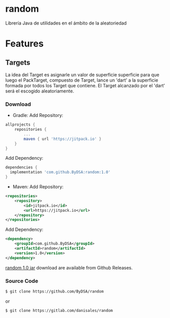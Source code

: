 # random

Librería Java de utilidades en el ámbito de la aleatoriedad

# Features

## Targets

La idea del Target es asignarle un valor de superficie superficie para que luego el PackTarget, compuesto de Target, lance un 'dart' a la superficie formada por todos los Target que contiene. El Target alcanzado por el 'dart' será el escogido aleatoriamente.

### Download
- Gradle:
Add Repository:
```gradle
allprojects {
	repositories {
		...
		maven { url 'https://jitpack.io' }
	}
}
```

Add Dependency:
```gradle
dependencies {
  implementation 'com.github.ByDSA:random:1.0'
}
```

- Maven:
Add Repository:
```xml
<repositories>
	<repository>
		<id>jitpack.io</id>
		<url>https://jitpack.io</url>
	</repository>
</repositories>
```

Add Dependency:
```xml
<dependency>
	<groupId>com.github.ByDSA</groupId>
	<artifactId>random</artifactId>
	<version>1.0</version>
</dependency>
```
[random 1.0 jar](https://github.com/ByDSA/random/releases/download/1.0/dsa-random-1.0.jar) download are available from Github Releases.

### Source Code
```sh
$ git clone https://github.com/ByDSA/random
```

or

```sh
$ git clone https://gitlab.com/danisales/random
```